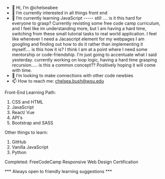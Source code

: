 - 👋 Hi, I’m @chelseabee
- 👀 I’m currently interested in all things front end 
- 🌱 I’m currently learning JavaScript ----- still .... is it this hard for everyone to grasp? Currently revisting some free code camp curriculum, and I feel like im understanding more, but I am having a hard time, switching from these small tutorial tasks to real world application. I feel like whenever I need a Jacascript element for my webpages I am googling and finding out how to do it rather than implementing it myself.... is this how it is? I think I am at a point where I need some mentorship or code-friendship. I'm just going to accentuate what I said yesterday. currently working on loop logic, having a hard time grasping recursion..... is this a common concept?? Positively hoping it will come with time. 
- 💞️ I’m looking to make connections with other code newbies
- 📫 How to reach me: chelsea.bush@wsu.edu


Front-End Learning Path:
1. CSS and HTML
2. JavaScript
3. React/ Vue
4. API's
5. Bootstrap and SASS

Other things to learn:
1. GitHub
2. Vanilla JavaScript
3. Python

Completed:
FreeCodeCamp Responsive Web Design Certification

*** Always open to friendly learning suggestions ***

<!---
chelseabee/chelseabee is a ✨ special ✨ repository because its `README.md` (this file) appears on your GitHub profile.
You can click the Preview link to take a look at your changes.
--->
